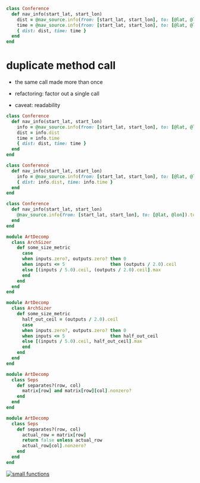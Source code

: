 ```ruby
class Conference
  def nav_info(start_lat, start_lon)
    dist = @nav_source.info(from: [start_lat, start_lon], to: [@lat, @lon]).dist
    time = @nav_source.info(from: [start_lat, start_lon], to: [@lat, @lon]).time
    { dist: dist, time: time }
  end
end
```


# duplicate method call

* the same call made more than once
<!-- .element: class="fragment" -->
* refactoring: factor out a single call
<!-- .element: class="fragment" -->
* caveat: readability
<!-- .element: class="fragment" -->


```ruby
class Conference
  def nav_info(start_lat, start_lon)
    info = @nav_source.info(from: [start_lat, start_lon], to: [@lat, @lon])
    dist = info.dist
    time = info.time
    { dist: dist, time: time }
  end
end
```

```ruby
class Conference
  def nav_info(start_lat, start_lon)
    info = @nav_source.info(from: [start_lat, start_lon], to: [@lat, @lon])
    { dist: info.dist, time: info.time }
  end
end
```
<!-- .element: class="fragment" -->

```ruby
class Conference
  def nav_info(start_lat, start_lon)
    @nav_source.info(from: [start_lat, start_lon], to: [@lat, @lon]).to_h
  end
end
```
<!-- .element: class="fragment" -->


```ruby
module ArtDecomp
  class ArchSizer
    def some_size_metric
      case
      when inputs.zero?, outputs.zero? then 0
      when inputs <= 5                 then (outputs / 2.0).ceil
      else [(inputs / 5.0).ceil, (outputs / 2.0).ceil].max
      end
    end
  end
end
```

```ruby
module ArtDecomp
  class ArchSizer
    def some_size_metric
      half_out_ceil = (outputs / 2.0).ceil
      case
      when inputs.zero?, outputs.zero? then 0
      when inputs <= 5                 then half_out_ceil
      else [(inputs / 5.0).ceil, half_out_ceil].max
      end
    end
  end
end
```
<!-- .element: class="fragment" -->


```ruby
module ArtDecomp
  class Seps
    def separates?(row, col)
      matrix[row] and matrix[row][col].nonzero?
    end
  end
end
```

```ruby
module ArtDecomp
  class Seps
    def separates?(row, col)
      actual_row = matrix[row]
      return false unless actual_row
      actual_row[col].nonzero?
    end
  end
end
```
<!-- .element: class="fragment" -->


[![small functions](img/small_functions.png)](https://twitter.com/GonzoHacker/status/831244930270031873)
